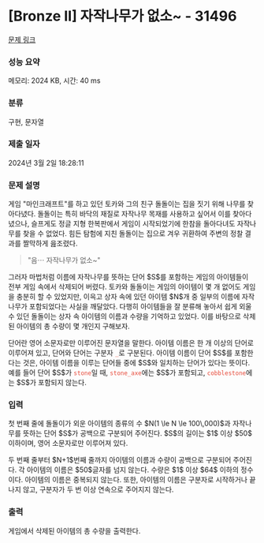 # [Bronze II] 자작나무가 없소~ - 31496 

[문제 링크](https://www.acmicpc.net/problem/31496) 

### 성능 요약

메모리: 2024 KB, 시간: 40 ms

### 분류

구현, 문자열

### 제출 일자

2024년 3월 2일 18:28:11

### 문제 설명

<p>게임 "마인크래프트"를 하고 있던 토카와 그의 친구 돌돌이는 집을 짓기 위해 나무를 찾아다녔다. 돌돌이는 특히 바닥의 재질로 자작나무 목재를 사용하고 싶어서 이를 찾아다녔으나, 슬프게도 정글 지형 한복판에서 게임이 시작되었기에 한참을 돌아다녀도 자작나무를 찾을 수 없었다. 힘든 탐험에 지친 돌돌이는 집으로 겨우 귀환하여 주변의 정찰 결과를 짤막하게 읊조렸다.</p>

<blockquote>
<p>"음⋯ 자작나무가 없소~"</p>
</blockquote>

<p>그러자 마법처럼 이름에 자작나무를 뜻하는 단어 $S$를 포함하는 게임의 아이템들이 전부 게임 속에서 삭제되어 버렸다. 토카와 돌돌이는 게임의 아이템이 몇 개 없어도 게임을 충분히 할 수 있었지만, 이윽고 상자 속에 있던 아이템 $N$개 중 일부의 이름에 자작나무가 포함되었다는 사실을 깨달았다. 다행히 아이템들을 잘 분류해 놓아서 쉽게 외울 수 있던 돌돌이는 상자 속 아이템의 이름과 수량을 기억하고 있었다. 이를 바탕으로 삭제된 아이템의 총 수량이 몇 개인지 구해보자.</p>

<p>단어란 영어 소문자로만 이루어진 문자열을 말한다. 아이템 이름은 한 개 이상의 단어로 이루어져 있고, 단어와 단어는 구분자 <span data-darkreader-inline-color="" style="color: rgb(231, 76, 60); --darkreader-inline-color: #e95849;"><code>_</code></span>로 구분된다. 아이템 이름이 단어 $S$를 포함한다는 것은, 아이템 이름을 이루는 단어들 중에 $S$와 일치하는 단어가 있다는 뜻이다. 예를 들어 단어 $S$가 <span data-darkreader-inline-color="" style="color: rgb(231, 76, 60); --darkreader-inline-color: #e95849;"><code>stone</code></span>일 때, <span data-darkreader-inline-color="" style="color: rgb(231, 76, 60); --darkreader-inline-color: #e95849;"><code>stone_axe</code></span>에는 $S$가 포함되고, <span data-darkreader-inline-color="" style="color: rgb(231, 76, 60); --darkreader-inline-color: #e95849;"><code>cobblestone</code></span>에는 $S$가 포함되지 않는다.</p>

### 입력 

 <p>첫 번째 줄에 돌돌이가 외운 아이템의 종류의 수 $N(1 \le N \le 100\,000)$과 자작나무를 뜻하는 단어 $S$가 공백으로 구분되어 주어진다. $S$의 길이는 $1$ 이상 $50$ 이하이며, 영어 소문자로만 이루어져 있다.</p>

<p>두 번째 줄부터 $N+1$번째 줄까지 아이템의 이름과 수량이 공백으로 구분되어 주어진다. 각 아이템의 이름은 $50$글자를 넘지 않는다. 수량은 $1$ 이상 $64$ 이하의 정수이다. 아이템의 이름은 중복되지 않는다. 또한, 아이템의 이름은 구분자로 시작하거나 끝나지 않고, 구분자가 두 번 이상 연속으로 주어지지 않는다.</p>

### 출력 

 <p>게임에서 삭제된 아이템의 총 수량을 출력한다.</p>

